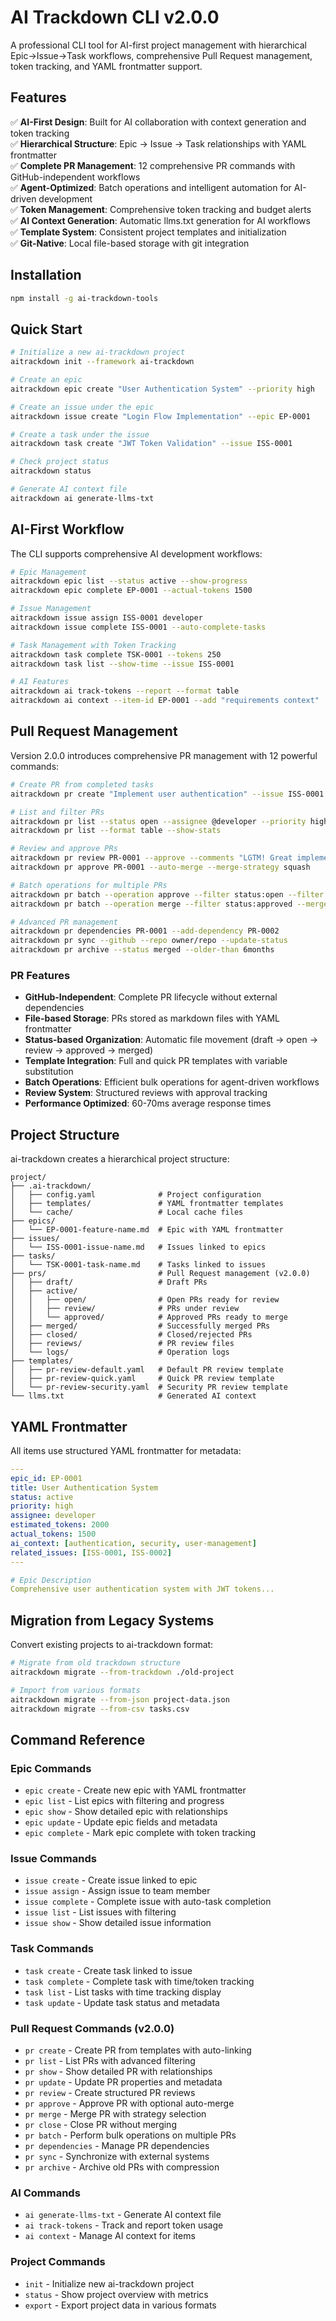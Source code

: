 # AI Trackdown CLI v2.0.0

A professional CLI tool for AI-first project management with hierarchical Epic→Issue→Task workflows, comprehensive Pull Request management, token tracking, and YAML frontmatter support.

## Features

✅ **AI-First Design**: Built for AI collaboration with context generation and token tracking  
✅ **Hierarchical Structure**: Epic → Issue → Task relationships with YAML frontmatter  
✅ **Complete PR Management**: 12 comprehensive PR commands with GitHub-independent workflows  
✅ **Agent-Optimized**: Batch operations and intelligent automation for AI-driven development  
✅ **Token Management**: Comprehensive token tracking and budget alerts  
✅ **AI Context Generation**: Automatic llms.txt generation for AI workflows  
✅ **Template System**: Consistent project templates and initialization  
✅ **Git-Native**: Local file-based storage with git integration  

## Installation

```bash
npm install -g ai-trackdown-tools
```

## Quick Start

```bash
# Initialize a new ai-trackdown project
aitrackdown init --framework ai-trackdown

# Create an epic
aitrackdown epic create "User Authentication System" --priority high

# Create an issue under the epic
aitrackdown issue create "Login Flow Implementation" --epic EP-0001

# Create a task under the issue
aitrackdown task create "JWT Token Validation" --issue ISS-0001

# Check project status
aitrackdown status

# Generate AI context file
aitrackdown ai generate-llms-txt
```

## AI-First Workflow

The CLI supports comprehensive AI development workflows:

```bash
# Epic Management
aitrackdown epic list --status active --show-progress
aitrackdown epic complete EP-0001 --actual-tokens 1500

# Issue Management  
aitrackdown issue assign ISS-0001 developer
aitrackdown issue complete ISS-0001 --auto-complete-tasks

# Task Management with Token Tracking
aitrackdown task complete TSK-0001 --tokens 250
aitrackdown task list --show-time --issue ISS-0001

# AI Features
aitrackdown ai track-tokens --report --format table
aitrackdown ai context --item-id EP-0001 --add "requirements context"
```

## Pull Request Management

Version 2.0.0 introduces comprehensive PR management with 12 powerful commands:

```bash
# Create PR from completed tasks
aitrackdown pr create "Implement user authentication" --issue ISS-0001 --from-tasks TSK-0001,TSK-0002

# List and filter PRs
aitrackdown pr list --status open --assignee @developer --priority high
aitrackdown pr list --format table --show-stats

# Review and approve PRs
aitrackdown pr review PR-0001 --approve --comments "LGTM! Great implementation"
aitrackdown pr approve PR-0001 --auto-merge --merge-strategy squash

# Batch operations for multiple PRs
aitrackdown pr batch --operation approve --filter status:open --filter assignee:@team
aitrackdown pr batch --operation merge --filter status:approved --merge-strategy squash

# Advanced PR management
aitrackdown pr dependencies PR-0001 --add-dependency PR-0002
aitrackdown pr sync --github --repo owner/repo --update-status
aitrackdown pr archive --status merged --older-than 6months
```

### PR Features

- **GitHub-Independent**: Complete PR lifecycle without external dependencies
- **File-based Storage**: PRs stored as markdown files with YAML frontmatter
- **Status-based Organization**: Automatic file movement (draft → open → review → approved → merged)
- **Template Integration**: Full and quick PR templates with variable substitution
- **Batch Operations**: Efficient bulk operations for agent-driven workflows
- **Review System**: Structured reviews with approval tracking
- **Performance Optimized**: 60-70ms average response times

## Project Structure

ai-trackdown creates a hierarchical project structure:

```
project/
├── .ai-trackdown/
│   ├── config.yaml              # Project configuration
│   ├── templates/               # YAML frontmatter templates
│   └── cache/                   # Local cache files
├── epics/
│   └── EP-0001-feature-name.md  # Epic with YAML frontmatter
├── issues/
│   └── ISS-0001-issue-name.md   # Issues linked to epics
├── tasks/
│   └── TSK-0001-task-name.md    # Tasks linked to issues
├── prs/                         # Pull Request management (v2.0.0)
│   ├── draft/                   # Draft PRs
│   ├── active/
│   │   ├── open/                # Open PRs ready for review
│   │   ├── review/              # PRs under review
│   │   └── approved/            # Approved PRs ready to merge
│   ├── merged/                  # Successfully merged PRs
│   ├── closed/                  # Closed/rejected PRs
│   ├── reviews/                 # PR review files
│   └── logs/                    # Operation logs
├── templates/
│   ├── pr-review-default.yaml   # Default PR review template
│   ├── pr-review-quick.yaml     # Quick PR review template
│   └── pr-review-security.yaml  # Security PR review template
└── llms.txt                     # Generated AI context
```

## YAML Frontmatter

All items use structured YAML frontmatter for metadata:

```yaml
---
epic_id: EP-0001
title: User Authentication System
status: active
priority: high
assignee: developer
estimated_tokens: 2000
actual_tokens: 1500
ai_context: [authentication, security, user-management]
related_issues: [ISS-0001, ISS-0002]
---

# Epic Description
Comprehensive user authentication system with JWT tokens...
```

## Migration from Legacy Systems

Convert existing projects to ai-trackdown format:

```bash
# Migrate from old trackdown structure
aitrackdown migrate --from-trackdown ./old-project

# Import from various formats
aitrackdown migrate --from-json project-data.json
aitrackdown migrate --from-csv tasks.csv
```

## Command Reference

### Epic Commands
- `epic create` - Create new epic with YAML frontmatter
- `epic list` - List epics with filtering and progress
- `epic show` - Show detailed epic with relationships
- `epic update` - Update epic fields and metadata
- `epic complete` - Mark epic complete with token tracking

### Issue Commands  
- `issue create` - Create issue linked to epic
- `issue assign` - Assign issue to team member
- `issue complete` - Complete issue with auto-task completion
- `issue list` - List issues with filtering
- `issue show` - Show detailed issue information

### Task Commands
- `task create` - Create task linked to issue
- `task complete` - Complete task with time/token tracking
- `task list` - List tasks with time tracking display
- `task update` - Update task status and metadata

### Pull Request Commands (v2.0.0)
- `pr create` - Create PR from templates with auto-linking
- `pr list` - List PRs with advanced filtering
- `pr show` - Show detailed PR with relationships
- `pr update` - Update PR properties and metadata
- `pr review` - Create structured PR reviews
- `pr approve` - Approve PR with optional auto-merge
- `pr merge` - Merge PR with strategy selection
- `pr close` - Close PR without merging
- `pr batch` - Perform bulk operations on multiple PRs
- `pr dependencies` - Manage PR dependencies
- `pr sync` - Synchronize with external systems
- `pr archive` - Archive old PRs with compression

### AI Commands
- `ai generate-llms-txt` - Generate AI context file
- `ai track-tokens` - Track and report token usage
- `ai context` - Manage AI context for items

### Project Commands
- `init` - Initialize new ai-trackdown project
- `status` - Show project overview with metrics
- `export` - Export project data in various formats

